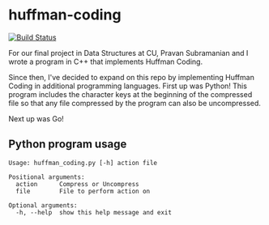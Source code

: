 # huffman-coding

[![Build Status](https://travis-ci.com/danielbosnich/huffman-coding.svg?branch=master)](https://travis-ci.com/danielbosnich/huffman-coding)

For our final project in Data Structures at CU, Pravan Subramanian and I wrote a program in C++ that implements Huffman Coding.

Since then, I've decided to expand on this repo by implementing Huffman Coding in additional programming languages.  First up was Python!  This program includes the character keys at the beginning of the compressed file so that any file compressed by the program can also be uncompressed.

Next up was Go!

## Python program usage

```
Usage: huffman_coding.py [-h] action file

Positional arguments:
  action      Compress or Uncompress
  file        File to perform action on

Optional arguments:
  -h, --help  show this help message and exit
```
